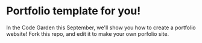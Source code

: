 # Portfolio template for you!

In the Code Garden this September, we'll show you how to create a portfolio website! 
Fork this repo, and edit it to make your own porfolio site. 
